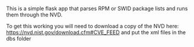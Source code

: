 This is a simple flask app that parses RPM or SWID package lists and runs them through the NVD.

To get this working you will need to download a copy of the NVD here: https://nvd.nist.gov/download.cfm#CVE_FEED
and put the xml files in the dbs folder